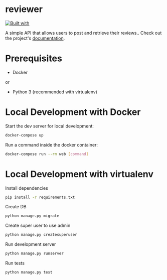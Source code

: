 # reviewer

[![Built with](https://img.shields.io/badge/Built_with-Cookiecutter_Django_Rest-F7B633.svg)](https://github.com/agconti/cookiecutter-django-rest)

A simple API that allows users to post and retrieve their reviews.. Check out the project's [documentation](http://antoniostorni.github.io/reviewer/).

# Prerequisites

- Docker

or
 
- Python 3 (recommended with virtualenv)
  
# Local Development with Docker

Start the dev server for local development:
```bash
docker-compose up
```

Run a command inside the docker container:

```bash
docker-compose run --rm web [command]
```


# Local Development with virtualenv


Install dependencies
```bash
pip install -r requirements.txt
```


Create DB

```bash
python manage.py migrate
```

Create super user to use admin

```bash
python manage.py createsuperuser
```


Run development server
```bash
python manage.py runserver
```

Run tests
```bash
python manage.py test
```
